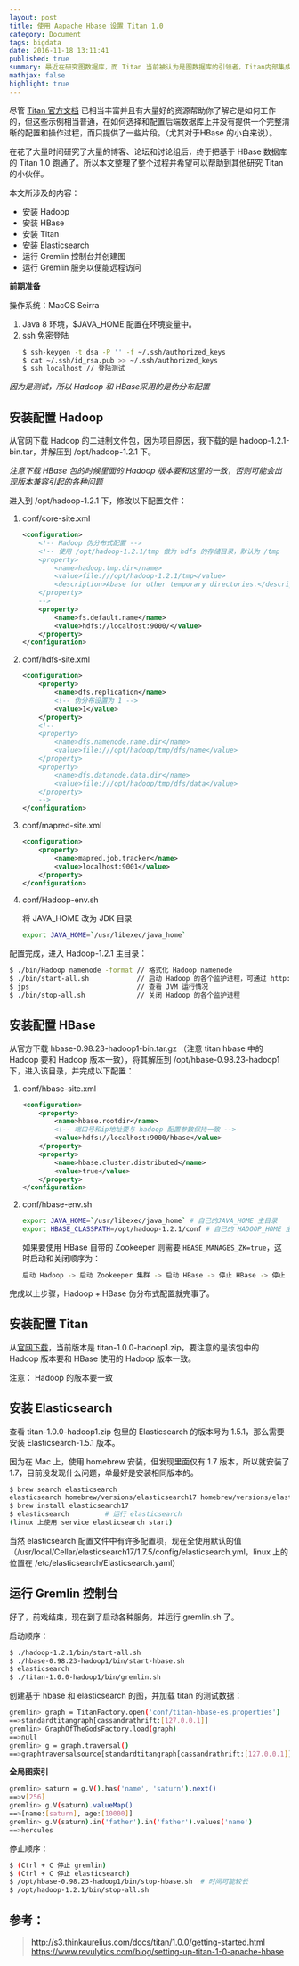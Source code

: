 ```yaml
---
layout: post
title: 使用 Aapache Hbase 设置 Titan 1.0
category: Document
tags: bigdata
date: 2016-11-18 13:11:41
published: true
summary: 最近在研究图数据库，而 Titan 当前被认为是图数据库的引领者，Titan内部集成了 Aapache TinkerPop 的图协议栈，所以计划测试一下使用 Hadoop Hbase 做为存贮后端的 Titan 1.0。
mathjax: false
highlight: true
---
```


尽管 [Titan 官方文档](http://s3.thinkaurelius.com/docs/titan/1.0.0/) 已相当丰富并且有大量好的资源帮助你了解它是如何工作的，但这些示例相当普通，在如何选择和配置后端数据库上并没有提供一个完整清晰的配置和操作过程，而只提供了一些片段。（尤其对于HBase 的小白来说）。

在花了大量时间研究了大量的博客、论坛和讨论组后，终于把基于 HBase 数据库的 Titan 1.0 跑通了。所以本文整理了整个过程并希望可以帮助到其他研究 Titan 的小伙伴。

本文所涉及的内容：

- 安装 Hadoop
- 安装 HBase
- 安装 Titan
- 安装 Elasticsearch
- 运行 Gremlin 控制台并创建图
- 运行 Gremlin 服务以便能远程访问

**前期准备**

操作系统：MacOS Seirra

1. Java 8 环境，$JAVA_HOME 配置在环境变量中。
2. ssh 免密登陆
    ```bash
    $ ssh-keygen -t dsa -P '' -f ~/.ssh/authorized_keys
    $ cat ~/.ssh/id_rsa.pub >> ~/.ssh/authorized_keys
    $ ssh localhost // 登陆测试
    ```

*因为是测试，所以 Hadoop 和 HBase采用的是伪分布配置*

## 安装配置 Hadoop
 
从官网下载 Hadoop 的二进制文件包，因为项目原因，我下载的是 hadoop-1.2.1-bin.tar，并解压到 /opt/hadoop-1.2.1 下。

*注意下载 HBase 包的时候里面的 Hadoop 版本要和这里的一致，否则可能会出现版本兼容引起的各种问题*

进入到 /opt/hadoop-1.2.1 下，修改以下配置文件：

1. conf/core-site.xml

    ```xml
    <configuration>
        <!-- Hadoop 伪分布式配置 -->
        <!-- 使用 /opt/hadoop-1.2.1/tmp 做为 hdfs 的存储目录，默认为 /tmp 
        <property>
            <name>hadoop.tmp.dir</name>
            <value>file:///opt/hadoop-1.2.1/tmp</value>
            <description>Abase for other temporary directories.</description>
        </property>
        -->
        <property>
            <name>fs.default.name</name>
            <value>hdfs://localhost:9000/</value>
        </property>
    </configuration>
    ```

2. conf/hdfs-site.xml

    ```xml
    <configuration>
        <property>
            <name>dfs.replication</name>
            <!-- 伪分布设置为 1 -->
            <value>1</value>
        </property>
        <!--
        <property>
            <name>dfs.namenode.name.dir</name>
            <value>file:///opt/hadoop/tmp/dfs/name</value>
        </property>
        <property>
            <name>dfs.datanode.data.dir</name>
            <value>file:///opt/hadoop/tmp/dfs/data</value>
        </property>
        -->
    </configuration>
    ```

3. conf/mapred-site.xml

    ```xml
    <configuration>
        <property>
            <name>mapred.job.tracker</name>
            <value>localhost:9001</value>
        </property>
    </configuration>
    ```

4. conf/Hadoop-env.sh

    将 JAVA_HOME 改为 JDK 目录

    ```bash
    export JAVA_HOME=`/usr/libexec/java_home`
    ```


配置完成，进入 Hadoop-1.2.1 主目录：

```bash
$ ./bin/Hadoop namenode -format // 格式化 Hadoop namenode
$ ./bin/start-all.sh            // 启动 Hadoop 的各个监护进程，可通过 http://localhost:50070 和 http://localhost:50030 查看 namenode 和 jobtracker。
$ jps                           // 查看 JVM 运行情况
$ ./bin/stop-all.sh             // 关闭 Hadoop 的各个监护进程
```

## 安装配置 HBase

从官方下载 hbase-0.98.23-hadoop1-bin.tar.gz （注意 titan hbase 中的 Hadoop 要和 Hadoop 版本一致），将其解压到 /opt/hbase-0.98.23-hadoop1 下，进入该目录，并完成以下配置：

1. conf/hbase-site.xml

    ```xml
    <configuration>
        <property>
            <name>hbase.rootdir</name>
            <!-- 端口号和ip地址要与 hadoop 配置参数保持一致 -->
            <value>hdfs://localhost:9000/hbase</value>
        </property>
        <property>
            <name>hbase.cluster.distributed</name>
            <value>true</value>
        </property>
    </configuration>
    ```

2. conf/hbase-env.sh

    ```bash
    export JAVA_HOME=`/usr/libexec/java_home` # 自己的JAVA_HOME 主目录
    export HBASE_CLASSPATH=/opt/hadoop-1.2.1/conf # 自己的 HADOOP_HOME 主目录
    ```

    如果要使用 HBase 自带的 Zookeeper 则需要 `HBASE_MANAGES_ZK=true`，这时启动和关闭顺序为：

    ```bash
    启动 Hadoop -> 启动 Zookeeper 集群 -> 启动 HBase -> 停止 HBase -> 停止 Zookeeper 集群 -> 停止 Hadoop。
    ```
完成以上步骤，Hadoop + HBase 伪分布式配置就完事了。

## 安装配置 Titan
 
从[官网下载](https://github.com/thinkaurelius/titan/wiki/Downloads)，当前版本是 titan-1.0.0-hadoop1.zip，要注意的是该包中的 Hadoop 版本要和 HBase 使用的 Hadoop 版本一致。
 
注意： Hadoop 的版本要一致 

## 安装 Elasticsearch

查看 titan-1.0.0-hadoop1.zip 包里的 Elasticsearch 的版本号为 1.5.1，那么需要安装 Elasticsearch-1.5.1 版本。

因为在 Mac 上，使用 homebrew 安装，但发现里面仅有 1.7 版本，所以就安装了 1.7，目前没发现什么问题，单最好是安装相同版本的。

```bash
$ brew search elasticsearch
elasticsearch homebrew/versions/elasticsearch17 homebrew/versions/elasticsearch24
$ brew install elasticsearch17
$ elasticsearch         # 运行 elasticsearch
(linux 上使用 service elasticsearch start)
```

当然 elasticsearch 配置文件中有许多配置项，现在全使用默认的值（/usr/local/Cellar/elasticsearch17/1.7.5/config/elasticsearch.yml，linux 上的位置在 /etc/elasticsearch/Elasticsearch.yaml）

## 运行 Gremlin 控制台

好了，前戏结束，现在到了启动各种服务，并运行 gremlin.sh 了。

启动顺序：

```bash
$ ./hadoop-1.2.1/bin/start-all.sh
$ ./hbase-0.98.23-hadoop1/bin/start-hbase.sh
$ elasticsearch
$ ./titan-1.0.0-hadoop1/bin/gremlin.sh
```

创建基于 hbase 和 elasticsearch 的图，并加载 titan 的测试数据：

```bash
gremlin> graph = TitanFactory.open('conf/titan-hbase-es.properties')
==>standardtitangraph[cassandrathrift:[127.0.0.1]]
gremlin> GraphOfTheGodsFactory.load(graph)
==>null
gremlin> g = graph.traversal()
==>graphtraversalsource[standardtitangraph[cassandrathrift:[127.0.0.1]], standard]
```

**全局图索引**

```bash
gremlin> saturn = g.V().has('name', 'saturn').next()
==>v[256]
gremlin> g.V(saturn).valueMap()
==>[name:[saturn], age:[10000]]
gremlin> g.V(saturn).in('father').in('father').values('name')
==>hercules
```

停止顺序：

```bash
$ (Ctrl + C 停止 gremlin)
$ (Ctrl + C 停止 elasticsearch)
$ /opt/hbase-0.98.23-hadoop1/bin/stop-hbase.sh  # 时间可能较长
$ /opt/hadoop-1.2.1/bin/stop-all.sh
```

## 参考：
 
> http://s3.thinkaurelius.com/docs/titan/1.0.0/getting-started.html
> https://www.revulytics.com/blog/setting-up-titan-1-0-apache-hbase


